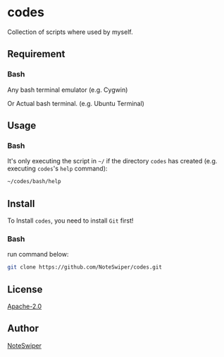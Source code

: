 # codes

Collection of scripts where used by myself.

## Requirement

### Bash

Any bash terminal emulator (e.g. Cygwin)

Or Actual bash terminal. (e.g. Ubuntu Terminal)

## Usage

### Bash

It's only executing the script in `~/` if the directory `codes` has created (e.g. executing `codes`'s `help` command):

```bash
~/codes/bash/help
```

## Install

To Install `codes`, you need to install `Git` first!

### Bash

run command below:
```bash
git clone https://github.com/NoteSwiper/codes.git
```

## License

[Apache-2.0](https://github.com/NoteSwiper/codes/blob/main/LICENSE)

## Author

[NoteSwiper](https://github.com/NoteSwiper)
